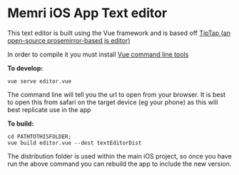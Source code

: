 # Memri iOS App Text editor

This text editor is built using the Vue framework and is based off [TipTap (an open-source prosemirror-based js editor)](https://github.com/ueberdosis/tiptap)

In order to compile it you must install [Vue command line tools](https://cli.vuejs.org/)

**To develop:**
```
vue serve editor.vue
```
The command line will tell you the url to open from your browser. It is best to open this from safari on the target device (eg your phone) as this will best replicate use in the app

**To build:**
```
cd PATHTOTHISFOLDER;
vue build editor.vue --dest textEditorDist
```

The distribution folder is used within the main iOS project, so once you have run the above command you can rebuild the app to include the new version.
